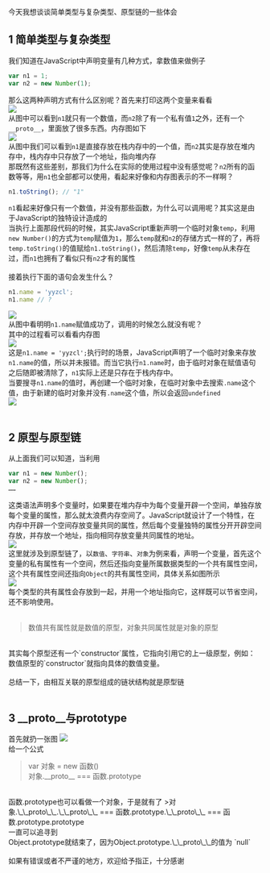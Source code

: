 今天我想谈谈简单类型与复杂类型、原型链的一些体会

## 1 简单类型与复杂类型
我们知道在JavaScript中声明变量有几种方式，拿数值来做例子
```JavaScript
var n1 = 1;
var n2 = new Number(1);
```
那么这两种声明方式有什么区别呢？首先来打印这两个变量来看看<br>
![](https://i.loli.net/2018/05/13/5af832050e021.png)<br>
从图中可以看到`n1`就只有一个数值，而`n2`除了有一个私有值`1`之外，还有一个`__proto__`，里面放了很多东西。内存图如下<br>
![](https://i.loli.net/2018/05/13/5af8332ee27ae.png)<br>
从图中我们可以看到`n1`是直接存放在栈内存中的一个值，而`n2`其实是存放在堆内存中，栈内存中只存放了一个地址，指向堆内存<br>
那既然有这些差别，那我们为什么在实际的使用过程中没有感觉呢？`n2`所有的函数等等，用`n1`也全部都可以使用，看起来好像和内存图表示的不一样啊？
```JavaScript
n1.toString(); // "1"
```
`n1`看起来好像只有一个数值，并没有那些函数，为什么可以调用呢？其实这是由于JavaScript的独特设计造成的<br>
当执行上面那段代码的时候，其实JavaScript重新声明一个临时对象`temp`，利用`new Number()`的方式为`temp`赋值为`1`，那么`temp`就和`n2`的存储方式一样的了，再将`temp.toString()`的值赋给`n1.toString()`，然后清除`temp`，好像`temp`从未存在过，而`n1`也拥有了看似只有`n2`才有的属性<br>
<br>
接着执行下面的语句会发生什么？
```JavaScript
n1.name = 'yyzcl';
n1.name // ?
```
![](https://i.loli.net/2018/05/13/5af83650e9ae8.png)<br>
从图中看明明`n1.name`赋值成功了，调用的时候怎么就没有呢？<br>
其中的过程看可以看看内存图<br>
![](https://i.loli.net/2018/05/13/5af837b081d1d.png)<br>
这是`n1.name = 'yyzcl';`执行时的场景，JavaScript声明了一个临时对象来存放`n1.name`的值，所以并未报错。而当它执行`n1.name`时，由于临时对象在赋值语句之后随即被清除了，`n1`实际上还是只存在于栈内存中。<br>
当要搜寻`n1.name`的值时，再创建一个临时对象，在临时对象中去搜索`.name`这个值，由于新建的临时对象并没有`.name`这个值，所以会返回`undefined`<br>
![](https://i.loli.net/2018/05/13/5af839fda4291.png)<br>
<br>
## 2 原型与原型链
从上面我们可以知道，当利用
```JavaScript
var n1 = new Number();
var n2 = new Number();
……
```
这类语法声明多个变量时，如果要在堆内存中为每个变量开辟一个空间，单独存放每个变量的属性，那么就太浪费内存空间了。JavaScript就设计了一个特性，在内存中开辟一个空间存放变量共同的属性，然后每个变量独特的属性分开开辟空间存放，并存放一个地址，指向相同存放变量共同属性的地址。<br>
![](https://i.loli.net/2018/05/13/5af83ddf83d95.png)<br>
这里就涉及到原型链了，以`数值`、`字符串`、`对象`为例来看，声明一个变量，首先这个变量的私有属性有一个空间，然后还指向变量所属数据类型的一个共有属性空间，这个共有属性空间还指向`Object`的共有属性空间，具体关系如图所示<br>
![](https://i.loli.net/2018/05/13/5af8459f86e53.png)<br>
每个类型的共有属性会存放到一起，并用一个地址指向它，这样既可以节省空间，还不影响使用。<br>
<br>
>数值共有属性就是数值的原型，对象共同属性就是对象的原型
<br>
其实每个原型还有一个`constructor`属性，它指向引用它的上一级原型，例如：数值原型的`constructor`就指向具体的数值变量。<br>
<br>
总结一下，由相互关联的原型组成的链状结构就是原型链<br>
<br>

## 3 \_\_proto\_\_与prototype
首先就扔一张图
![](https://i.loli.net/2018/05/13/5af845e49ca14.png)<br>
给一个公式<br>

>var 对象 = new 函数()<br>
>对象.\_\_proto\_\_ === 函数.prototype<br>
<br>
函数.prototype也可以看做一个对象，于是就有了
>对象.\_\_proto\_\_.\_\_proto\_\_ === 函数.prototype.\_\_proto\_\_ === 函数.prototype.prototype
<br>
一直可以追寻到<br>
Object.prototype就结束了，因为Object.prototype.\_\_proto\_\_的值为 `null`<br>
<br>
如果有错误或者不严谨的地方，欢迎给予指正，十分感谢






